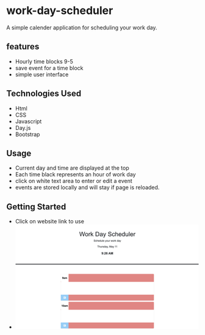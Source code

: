 # work-day-scheduler

A simple calender application for scheduling your work day.

## features

- Hourly time blocks 9-5
- save event for a time block
- simple user interface

## Technologies Used

- Html
- CSS
- Javascript
- Day.js
- Bootstrap

## Usage

- Current day and time are displayed at the top
- Each time black represents an hour of work day
- click on white text area to enter or edit a event
- events are stored locally and will stay if page is reloaded.

## Getting Started

- Click on website link to use
- [
](https://daveerr.github.io/work-day-scheduler/)  ![screenshot](work-dayscreen.png)
